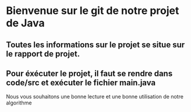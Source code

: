 # Bienvenue sur le git de notre projet de Java

## Toutes les informations sur le projet se situe sur le rapport de projet.

## Pour éxécuter le projet, il faut se rendre dans code/src et exécuter le fichier main.java

Nous vous souhaitons une bonne lecture et une bonne utilisation de notre algorithme
